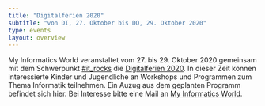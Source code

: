 ```yaml
---
title: "Digitalferien 2020"
subtitle: "von DI, 27. Oktober bis DO, 29. Oktober 2020"
type: events
layout: overview
---
```

My Informatics World veranstaltet vom 27. bis 29. Oktober 2020 gemeinsam mit dem Schwerpunkt [#it_rocks](https://www.digitalregion.at/it-rocks/) die [Digitalferien 2020](img/2020-10-05_Digitalferien_Folder_web.pdf). In dieser Zeit können interessierte Kinder und Jugendliche an Workshops und Programmen zum Thema Informatik teilnehmen. Ein Auzug aus dem geplanten Programm befindet sich hier. Bei Interesse bitte eine Mail an [My Informatics World](mailto:info@my-informatics-world.at?subject=Interesse%20an%20Digitalferien).
